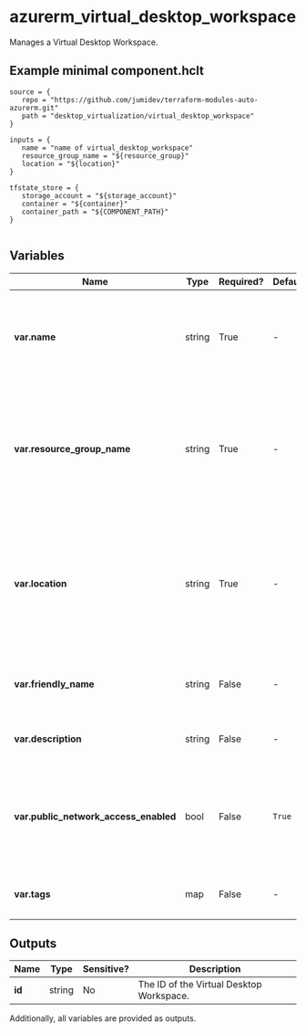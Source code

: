 # azurerm_virtual_desktop_workspace

Manages a Virtual Desktop Workspace.

## Example minimal component.hclt

```hcl
source = {
   repo = "https://github.com/jumidev/terraform-modules-auto-azurerm.git" 
   path = "desktop_virtualization/virtual_desktop_workspace" 
}

inputs = {
   name = "name of virtual_desktop_workspace" 
   resource_group_name = "${resource_group}" 
   location = "${location}" 
}

tfstate_store = {
   storage_account = "${storage_account}" 
   container = "${container}" 
   container_path = "${COMPONENT_PATH}" 
}


```

## Variables

| Name | Type | Required? |  Default  |  Description |
| ---- | ---- | --------- |  ----------- | ----------- |
| **var.name** | string | True | -  |  The name of the Virtual Desktop Workspace. Changing this forces a new resource to be created. | 
| **var.resource_group_name** | string | True | -  |  The name of the resource group in which to create the Virtual Desktop Workspace. Changing this forces a new resource to be created. | 
| **var.location** | string | True | -  |  The location/region where the Virtual Desktop Workspace is located. Changing the location/region forces a new resource to be created. | 
| **var.friendly_name** | string | False | -  |  A friendly name for the Virtual Desktop Workspace. | 
| **var.description** | string | False | -  |  A description for the Virtual Desktop Workspace. | 
| **var.public_network_access_enabled** | bool | False | `True`  |  Whether public network access is allowed for this Virtual Desktop Workspace. Defaults to `true`. | 
| **var.tags** | map | False | -  |  A mapping of tags to assign to the resource. | 



## Outputs

| Name | Type | Sensitive? | Description |
| ---- | ---- | --------- | --------- |
| **id** | string | No  | The ID of the Virtual Desktop Workspace. | 

Additionally, all variables are provided as outputs.
